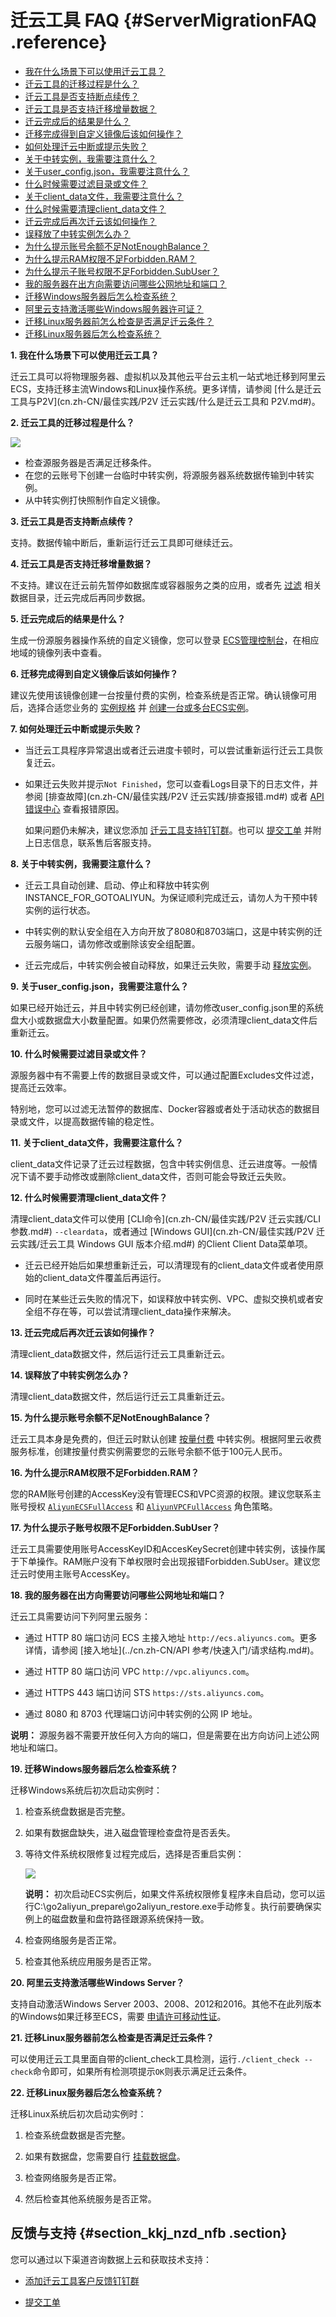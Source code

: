 # 迁云工具 FAQ {#ServerMigrationFAQ .reference}

-   [我在什么场景下可以使用迁云工具？](#)
-   [迁云工具的迁移过程是什么？](#)
-   [迁云工具是否支持断点续传？](#)
-   [迁云工具是否支持迁移增量数据？](#)
-   [迁云完成后的结果是什么？](#)
-   [迁移完成得到自定义镜像后该如何操作？](#)
-   [如何处理迁云中断或提示失败？](#)
-   [关于中转实例，我需要注意什么？](#)
-   [关于user\_config.json，我需要注意什么？](#)
-   [什么时候需要过滤目录或文件？](#)
-   [关于client\_data文件，我需要注意什么？](#)
-   [什么时候需要清理client\_data文件？](#)
-   [迁云完成后再次迁云该如何操作？](#)
-   [误释放了中转实例怎么办？](#)
-   [为什么提示账号余额不足NotEnoughBalance？](#)
-   [为什么提示RAM权限不足Forbidden.RAM？](#)
-   [为什么提示子账号权限不足Forbidden.SubUser？](#)
-   [我的服务器在出方向需要访问哪些公网地址和端口？](#)
-   [迁移Windows服务器后怎么检查系统？](#)
-   [阿里云支持激活哪些Windows服务器许可证？](#)
-   [迁移Linux服务器前怎么检查是否满足迁云条件？](#)
-   [迁移Linux服务器后怎么检查系统？](#)

 **1. 我在什么场景下可以使用迁云工具？** 

迁云工具可以将物理服务器、虚拟机以及其他云平台云主机一站式地迁移到阿里云ECS，支持迁移主流Windows和Linux操作系统。更多详情，请参阅 [什么是迁云工具与P2V](cn.zh-CN/最佳实践/P2V 迁云实践/什么是迁云工具和 P2V.md#)。

 **2. 迁云工具的迁移过程是什么？** 

![](http://static-aliyun-doc.oss-cn-hangzhou.aliyuncs.com/assets/img/22635/154053250213350_zh-CN.png)

-   检查源服务器是否满足迁移条件。
-   在您的云账号下创建一台临时中转实例，将源服务器系统数据传输到中转实例。
-   从中转实例打快照制作自定义镜像。

 **3. 迁云工具是否支持断点续传？** 

支持。数据传输中断后，重新运行迁云工具即可继续迁云。

 **4. 迁云工具是否支持迁移增量数据？** 

不支持。建议在迁云前先暂停如数据库或容器服务之类的应用，或者先 [过滤](#Excludes) 相关数据目录，迁云完成后再同步数据。

 **5. 迁云完成后的结果是什么？** 

生成一份源服务器操作系统的自定义镜像，您可以登录 [ECS管理控制台](https://ecs.console.aliyun.com/)，在相应地域的镜像列表中查看。

 **6. 迁移完成得到自定义镜像后该如何操作？** 

建议先使用该镜像创建一台按量付费的实例，检查系统是否正常。确认镜像可用后，选择合适您业务的 [实例规格](../cn.zh-CN/产品简介/实例规格族.md#) 并 [创建一台或多台ECS实例](../cn.zh-CN/用户指南/实例/创建实例/使用向导创建实例.md#)。

**7. 如何处理迁云中断或提示失败？**

-   当迁云工具程序异常退出或者迁云进度卡顿时，可以尝试重新运行迁云工具恢复迁云。

-   如果迁云失败并提示`Not Finished`，您可以查看Logs目录下的日志文件，并参阅 [排查故障](cn.zh-CN/最佳实践/P2V 迁云实践/排查报错.md#) 或者 [API错误中心](https://error-center.aliyun.com/status/product/Ecs) 查看报错原因。

    如果问题仍未解决，建议您添加 [迁云工具支持钉钉群](https://h5.dingtalk.com/invite-page/index.html?spm=a2c4g.11186623.2.31.x8X0fd&code=ca190154ff)。也可以 [提交工单](https://selfservice.console.aliyun.com/ticket/createIndex.htm) 并附上日志信息，联系售后客服支持。


**8. 关于中转实例，我需要注意什么？**

-   迁云工具自动创建、启动、停止和释放中转实例INSTANCE\_FOR\_GOTOALIYUN。为保证顺利完成迁云，请勿人为干预中转实例的运行状态。

-   中转实例的默认安全组在入方向开放了8080和8703端口，这是中转实例的迁云服务端口，请勿修改或删除该安全组配置。

-   迁云完成后，中转实例会被自动释放，如果迁云失败，需要手动 [释放实例](../cn.zh-CN/用户指南/实例/释放实例.md#)。


 **9. 关于user\_config.json，我需要注意什么？** 

如果已经开始迁云，并且中转实例已经创建，请勿修改user\_config.json里的系统盘大小或数据盘大小数量配置。如果仍然需要修改，必须清理client\_data文件后重新迁云。

 **10. 什么时候需要过滤目录或文件？** 

源服务器中有不需要上传的数据目录或文件，可以通过配置Excludes文件过滤，提高迁云效率。

特别地，您可以过滤无法暂停的数据库、Docker容器或者处于活动状态的数据目录或文件，以提高数据传输的稳定性。

 **11. 关于client\_data文件，我需要注意什么？** 

client\_data文件记录了迁云过程数据，包含中转实例信息、迁云进度等。一般情况下请不要手动修改或删除client\_data文件，否则可能会导致迁云失败。

 **12. 什么时候需要清理client\_data文件？** 

清理client\_data文件可以使用 [CLI命令](cn.zh-CN/最佳实践/P2V 迁云实践/CLI参数.md#) `--cleardata`，或者通过 [Windows GUI](cn.zh-CN/最佳实践/P2V 迁云实践/迁云工具 Windows GUI 版本介绍.md#) 的Client Client Data菜单项。

-   迁云已经开始后如果想重新迁云，可以清理现有的client\_data文件或者使用原始的client\_data文件覆盖后再运行。

-   同时在某些迁云失败的情况下，如误释放中转实例、VPC、虚拟交换机或者安全组不存在等，可以尝试清理client\_data操作来解决。


 **13. 迁云完成后再次迁云该如何操作？** 

清理client\_data数据文件，然后运行迁云工具重新迁云。

 **14. 误释放了中转实例怎么办？** 

清理client\_data数据文件，然后运行迁云工具重新迁云。

 **15. 为什么提示账号余额不足NotEnoughBalance？** 

迁云工具本身是免费的，但迁云时默认创建 [按量付费](../cn.zh-CN/产品定价/按量付费.md#) 中转实例。根据阿里云收费服务标准，创建按量付费实例需要您的云账号余额不低于100元人民币。

 **16. 为什么提示RAM权限不足Forbidden.RAM？** 

您的RAM账号创建的AccessKey没有管理ECS和VPC资源的权限。建议您联系主账号授权 [`AliyunECSFullAccess`](https://ram.console.aliyun.com/?#/policy/detail/system/AliyunECSFullAccess/info) 和 [`AliyunVPCFullAccess`](https://ram.console.aliyun.com/?#/policy/detail/system/AliyunVPCFullAccess/info) 角色策略。

 **17. 为什么提示子账号权限不足Forbidden.SubUser？** 

迁云工具需要使用账号AccessKeyID和AccesKeySecret创建中转实例，该操作属于下单操作。RAM账户没有下单权限时会出现报错Forbidden.SubUser。建议您迁云时使用主账号AccessKey。

**18. 我的服务器在出方向需要访问哪些公网地址和端口？**

迁云工具需要访问下列阿里云服务：

-   通过 HTTP 80 端口访问 ECS 主接入地址 `http://ecs.aliyuncs.com`。更多详情，请参阅 [接入地址](../cn.zh-CN/API 参考/快速入门/请求结构.md#)。

-   通过 HTTP 80 端口访问 VPC `http://vpc.aliyuncs.com`。

-   通过 HTTPS 443 端口访问 STS `https://sts.aliyuncs.com`。

-   通过 8080 和 8703 代理端口访问中转实例的公网 IP 地址。


**说明：** 源服务器不需要开放任何入方向的端口，但是需要在出方向访问上述公网地址和端口。

 **19. 迁移Windows服务器后怎么检查系统？** 

迁移Windows系统后初次启动实例时：

1.  检查系统盘数据是否完整。

2.  如果有数据盘缺失，进入磁盘管理检查盘符是否丢失。

3.  等待文件系统权限修复过程完成后，选择是否重启实例：

    ![](http://static-aliyun-doc.oss-cn-hangzhou.aliyuncs.com/assets/img/22635/154053250213956_zh-CN.png)

    **说明：** 初次启动ECS实例后，如果文件系统权限修复程序未自启动，您可以运行C:\\go2aliyun\_prepare\\go2aliyun\_restore.exe手动修复。执行前要确保实例上的磁盘数量和盘符路径跟源系统保持一致。

4.  检查网络服务是否正常。

5.  检查其他系统应用服务是否正常。


 **20. 阿里云支持激活哪些Windows Server？** 

支持自动激活Windows Server 2003、2008、2012和2016。其他不在此列版本的Windows如果迁移至ECS，需要 [申请许可移动性证](https://help.aliyun.com/document_detail/84749.html)。

 **21. 迁移Linux服务器前怎么检查是否满足迁云条件？** 

可以使用迁云工具里面自带的client\_check工具检测，运行`./client_check --check`命令即可，如果所有检测项提示`OK`则表示满足迁云条件。

 **22. 迁移Linux服务器后怎么检查系统？** 

迁移Linux系统后初次启动实例时：

1.  检查系统盘数据是否完整。

2.  如果有数据盘，您需要自行 [挂载数据盘](../cn.zh-CN/用户指南/云盘/挂载云盘.md#)。

3.  检查网络服务是否正常。

4.  然后检查其他系统服务是否正常。


## 反馈与支持 {#section_kkj_nzd_nfb .section}

您可以通过以下渠道咨询数据上云和获取技术支持：

-   [添加迁云工具客户反馈钉钉群](https://h5.dingtalk.com/invite-page/index.html?code=ca190154ff)

-   [提交工单](https://selfservice.console.aliyun.com/ticket/createIndex.htm)


